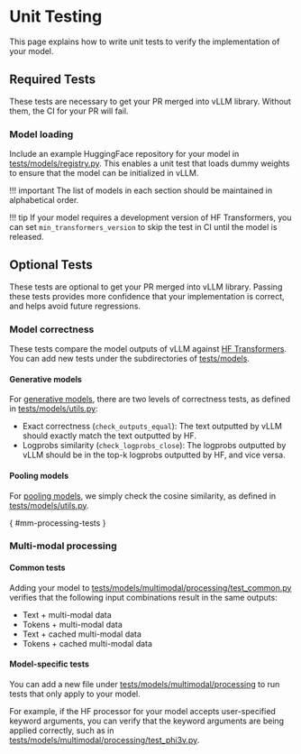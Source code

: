 # Unit Testing

This page explains how to write unit tests to verify the implementation of your model.

## Required Tests

These tests are necessary to get your PR merged into vLLM library.
Without them, the CI for your PR will fail.

### Model loading

Include an example HuggingFace repository for your model in [tests/models/registry.py](../../../tests/models/registry.py).
This enables a unit test that loads dummy weights to ensure that the model can be initialized in vLLM.

!!! important
    The list of models in each section should be maintained in alphabetical order.

!!! tip
    If your model requires a development version of HF Transformers, you can set
    `min_transformers_version` to skip the test in CI until the model is released.

## Optional Tests

These tests are optional to get your PR merged into vLLM library.
Passing these tests provides more confidence that your implementation is correct, and helps avoid future regressions.

### Model correctness

These tests compare the model outputs of vLLM against [HF Transformers](https://github.com/huggingface/transformers). You can add new tests under the subdirectories of [tests/models](../../../tests/models).

#### Generative models

For [generative models](../../models/generative_models.md), there are two levels of correctness tests, as defined in [tests/models/utils.py](../../../tests/models/utils.py):

- Exact correctness (`check_outputs_equal`): The text outputted by vLLM should exactly match the text outputted by HF.
- Logprobs similarity (`check_logprobs_close`): The logprobs outputted by vLLM should be in the top-k logprobs outputted by HF, and vice versa.

#### Pooling models

For [pooling models](../../models/pooling_models.md), we simply check the cosine similarity, as defined in [tests/models/utils.py](../../../tests/models/utils.py).

[](){ #mm-processing-tests }

### Multi-modal processing

#### Common tests

Adding your model to [tests/models/multimodal/processing/test_common.py](../../../tests/models/multimodal/processing/test_common.py) verifies that the following input combinations result in the same outputs:

- Text + multi-modal data
- Tokens + multi-modal data
- Text + cached multi-modal data
- Tokens + cached multi-modal data

#### Model-specific tests

You can add a new file under [tests/models/multimodal/processing](../../../tests/models/multimodal/processing) to run tests that only apply to your model.

For example, if the HF processor for your model accepts user-specified keyword arguments, you can verify that the keyword arguments are being applied correctly, such as in [tests/models/multimodal/processing/test_phi3v.py](../../../tests/models/multimodal/processing/test_phi3v.py).
